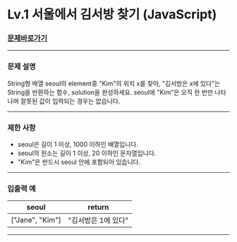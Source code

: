 # Lv.1 서울에서 김서방 찾기 (JavaScript)

### [문제바로가기](https://school.programmers.co.kr/learn/courses/30/lessons/12919)

<hr/>

### 문제 설명

String형 배열 seoul의 element중 "Kim"의 위치 x를 찾아, "김서방은 x에 있다"는 String을 반환하는 함수, solution을 완성하세요. seoul에 "Kim"은 오직 한 번만 나타나며 잘못된 값이 입력되는 경우는 없습니다.

<hr/>

### 제한 사항

- seoul은 길이 1 이상, 1000 이하인 배열입니다.
- seoul의 원소는 길이 1 이상, 20 이하인 문자열입니다.
- "Kim"은 반드시 seoul 안에 포함되어 있습니다.

<hr/>

### 입출력 예

|seoul|return|
|------|---|
|["Jane", "Kim"]|"김서방은 1에 있다"|

<hr/>